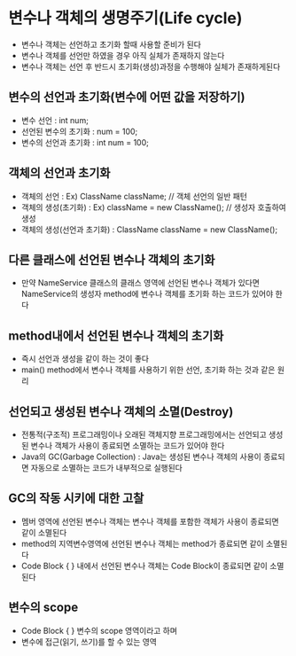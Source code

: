 # 변수나 객체의 생명주기(Life cycle)
* 변수나 객체는 선언하고 초기화 할때 사용할 준비가 된다
* 변수나 객체를 선언만 하였을 경우 아직 실체가 존재하지 않는다
* 변수나 객체는 선언 후 반드시 초기화(생성)과정을 수행해야 실체가 
	존재하게된다
	
## 변수의 선언과 초기화(변수에 어떤 값을 저장하기)
* 변수 선언 : int num;
* 선언된 변수의 초기화 : num = 100;
* 변수의 선언과 초기화 : int num = 100;

## 객체의 선언과 초기화
* 객체의 선언 : Ex) ClassName className; // 객체 선언의 일반 패턴
* 객체의 생성(초기화) : Ex) className = new ClassName(); // 생성자 호출하여 생성
* 객체의 생성(선언과 초기화) : ClassName className = new ClassName();

## 다른 클래스에 선언된 변수나 객체의 초기화
* 만약 NameService 클래스의 클래스 영역에 선언된 변수나 객체가 있다면
NameService의 생성자 method에 변수나 객체를 초기화 하는 코드가 있어야 한다

## method내에서 선언된 변수나 객체의 초기화
* 즉시 선언과 생성을 같이 하는 것이 좋다
* main() method에서 변수나 객체를 사용하기 위한 선언, 초기화 하는 것과 같은 원리

## 선언되고 생성된 변수나 객체의 소멸(Destroy)
* 전통적(구조적) 프로그래밍이나 오래된 객체지향 프로그래밍에서는
	선언되고 생성된 변수나 객체가 사용이 종료되면 소멸하는 코드가 있어야 한다
* Java의 GC(Garbage Collection) : Java는 생성된 변수나 객체의 사용이 종료되면 
자동으로 소멸하는 코드가 내부적으로 실행된다

## GC의 작동 시키에 대한 고찰
* 멤버 영역에 선언된 변수나 객체는 변수나 객체를 포함한 객체가 사용이
	종료되면 같이 소멸된다
* method의 지역변수영역에 선언된 변수나 객체는 method가 종료되면 같이 소멸된다
* Code Block { } 내에서 선언된 변수나 객체는 Code Block이 종료되면 같이 소멸된다 	

## 변수의 scope
* Code Block { } 변수의 scope 영역이라고 하며
* 변수에 접근(읽기, 쓰기)를 할 수 있는 영역
